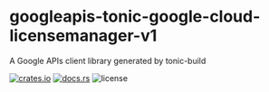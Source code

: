 # googleapis-tonic-google-cloud-licensemanager-v1

A Google APIs client library generated by tonic-build

[![crates.io](https://img.shields.io/crates/v/googleapis-tonic-google-cloud-licensemanager-v1)](https://crates.io/crates/googleapis-tonic-google-cloud-licensemanager-v1)
[![docs.rs](https://img.shields.io/docsrs/googleapis-tonic-google-cloud-licensemanager-v1)](https://docs.rs/googleapis-tonic-google-cloud-licensemanager-v1)
![license](https://img.shields.io/crates/l/googleapis-tonic-google-cloud-licensemanager-v1)
